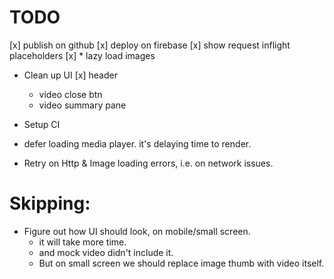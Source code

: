 # TODO

[x] publish on github
[x] deploy on firebase
[x] show request inflight placeholders
[x] * lazy load images
* Clean up UI
    [x] header
    * video close btn
    * video summary pane
                    
* Setup CI
* defer loading media player. it's delaying time to render.
* Retry on Http & Image loading errors, i.e. on network issues.

# Skipping:

* Figure out how UI should look, on mobile/small screen.
    * it will take more time.
    * and mock video didn't include it.
    * But on small screen we should replace image thumb with video itself.
